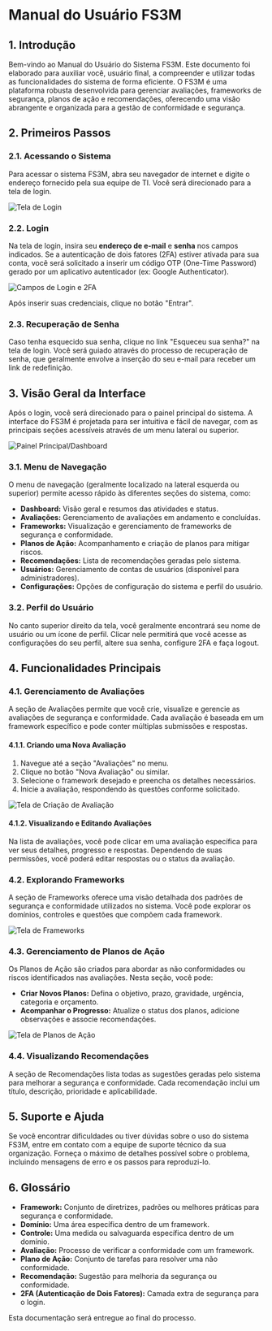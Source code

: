 # Manual do Usuário FS3M

## 1. Introdução

Bem-vindo ao Manual do Usuário do Sistema FS3M. Este documento foi elaborado para auxiliar você, usuário final, a compreender e utilizar todas as funcionalidades do sistema de forma eficiente. O FS3M é uma plataforma robusta desenvolvida para gerenciar avaliações, frameworks de segurança, planos de ação e recomendações, oferecendo uma visão abrangente e organizada para a gestão de conformidade e segurança.

## 2. Primeiros Passos

### 2.1. Acessando o Sistema

Para acessar o sistema FS3M, abra seu navegador de internet e digite o endereço fornecido pela sua equipe de TI. Você será direcionado para a tela de login.

![Tela de Login](/home/ubuntu/fs3m/login_screen.png)

### 2.2. Login

Na tela de login, insira seu **endereço de e-mail** e **senha** nos campos indicados. Se a autenticação de dois fatores (2FA) estiver ativada para sua conta, você será solicitado a inserir um código OTP (One-Time Password) gerado por um aplicativo autenticador (ex: Google Authenticator).

![Campos de Login e 2FA](/home/ubuntu/fs3m/login_2fa_screen.png)

Após inserir suas credenciais, clique no botão "Entrar".

### 2.3. Recuperação de Senha

Caso tenha esquecido sua senha, clique no link "Esqueceu sua senha?" na tela de login. Você será guiado através do processo de recuperação de senha, que geralmente envolve a inserção do seu e-mail para receber um link de redefinição.

## 3. Visão Geral da Interface

Após o login, você será direcionado para o painel principal do sistema. A interface do FS3M é projetada para ser intuitiva e fácil de navegar, com as principais seções acessíveis através de um menu lateral ou superior.

![Painel Principal/Dashboard](/home/ubuntu/fs3m/dashboard_screen.png)

### 3.1. Menu de Navegação

O menu de navegação (geralmente localizado na lateral esquerda ou superior) permite acesso rápido às diferentes seções do sistema, como:

-   **Dashboard:** Visão geral e resumos das atividades e status.
-   **Avaliações:** Gerenciamento de avaliações em andamento e concluídas.
-   **Frameworks:** Visualização e gerenciamento de frameworks de segurança e conformidade.
-   **Planos de Ação:** Acompanhamento e criação de planos para mitigar riscos.
-   **Recomendações:** Lista de recomendações geradas pelo sistema.
-   **Usuários:** Gerenciamento de contas de usuários (disponível para administradores).
-   **Configurações:** Opções de configuração do sistema e perfil do usuário.

### 3.2. Perfil do Usuário

No canto superior direito da tela, você geralmente encontrará seu nome de usuário ou um ícone de perfil. Clicar nele permitirá que você acesse as configurações do seu perfil, altere sua senha, configure 2FA e faça logout.

## 4. Funcionalidades Principais

### 4.1. Gerenciamento de Avaliações

A seção de Avaliações permite que você crie, visualize e gerencie as avaliações de segurança e conformidade. Cada avaliação é baseada em um framework específico e pode conter múltiplas submissões e respostas.

#### 4.1.1. Criando uma Nova Avaliação

1.  Navegue até a seção "Avaliações" no menu.
2.  Clique no botão "Nova Avaliação" ou similar.
3.  Selecione o framework desejado e preencha os detalhes necessários.
4.  Inicie a avaliação, respondendo às questões conforme solicitado.

![Tela de Criação de Avaliação](/home/ubuntu/fs3m/assessment_creation_screen.png)

#### 4.1.2. Visualizando e Editando Avaliações

Na lista de avaliações, você pode clicar em uma avaliação específica para ver seus detalhes, progresso e respostas. Dependendo de suas permissões, você poderá editar respostas ou o status da avaliação.

### 4.2. Explorando Frameworks

A seção de Frameworks oferece uma visão detalhada dos padrões de segurança e conformidade utilizados no sistema. Você pode explorar os domínios, controles e questões que compõem cada framework.

![Tela de Frameworks](/home/ubuntu/fs3m/framework_management_screen.png)

### 4.3. Gerenciamento de Planos de Ação

Os Planos de Ação são criados para abordar as não conformidades ou riscos identificados nas avaliações. Nesta seção, você pode:

-   **Criar Novos Planos:** Defina o objetivo, prazo, gravidade, urgência, categoria e orçamento.
-   **Acompanhar o Progresso:** Atualize o status dos planos, adicione observações e associe recomendações.

![Tela de Planos de Ação](/home/ubuntu/fs3m/action_plan_management_screen.png)

### 4.4. Visualizando Recomendações

A seção de Recomendações lista todas as sugestões geradas pelo sistema para melhorar a segurança e conformidade. Cada recomendação inclui um título, descrição, prioridade e aplicabilidade.

## 5. Suporte e Ajuda

Se você encontrar dificuldades ou tiver dúvidas sobre o uso do sistema FS3M, entre em contato com a equipe de suporte técnico da sua organização. Forneça o máximo de detalhes possível sobre o problema, incluindo mensagens de erro e os passos para reproduzi-lo.

## 6. Glossário

-   **Framework:** Conjunto de diretrizes, padrões ou melhores práticas para segurança e conformidade.
-   **Domínio:** Uma área específica dentro de um framework.
-   **Controle:** Uma medida ou salvaguarda específica dentro de um domínio.
-   **Avaliação:** Processo de verificar a conformidade com um framework.
-   **Plano de Ação:** Conjunto de tarefas para resolver uma não conformidade.
-   **Recomendação:** Sugestão para melhoria da segurança ou conformidade.
-   **2FA (Autenticação de Dois Fatores):** Camada extra de segurança para o login.

Esta documentação será entregue ao final do processo.

